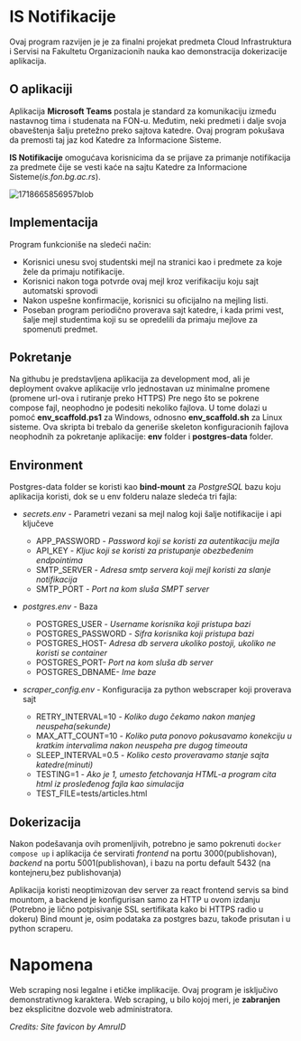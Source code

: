 # IS Notifikacije

Ovaj program razvijen je je za finalni projekat predmeta Cloud Infrastruktura i Servisi na Fakultetu Organizacionih nauka kao demonstracija dokerizacije aplikacija.

## O aplikaciji
Aplikacija **Microsoft Teams** postala je standard za komunikaciju između nastavnog tima i studenata na FON-u. Međutim, neki predmeti i dalje svoja obaveštenja šalju pretežno preko sajtova katedre. Ovaj program pokušava da premosti taj jaz kod Katedre za Informacione Sisteme.

**IS Notifikacije** omogućava korisnicima da se prijave za primanje notifikacija za predmete čije se vesti kaće na sajtu Katedre za Informacione Sisteme(*is.fon.bg.ac.rs*).



![1718665856957blob](https://github.com/bd0061/IS-Notifikacije/assets/74324902/93198faf-fb50-4f92-99f2-bb70fba6a4cb)


## Implementacija
Program funkcioniše na sledeći način:
- Korisnici unesu svoj studentski mejl na stranici kao i predmete za koje žele da primaju notifikacije.
- Korisnici nakon toga potvrde ovaj mejl kroz verifikaciju koju sajt automatski sprovodi
- Nakon uspešne konfirmacije, korisnici su oficijalno na mejling listi.
- Poseban program periodično proverava sajt katedre, i kada primi vest, šalje mejl studentima koji su se opredelili da primaju mejlove za spomenuti predmet.

## Pokretanje 
Na githubu je predstavljena aplikacija za development mod, ali je deployment ovakve aplikacije vrlo jednostavan uz minimalne promene (promene url-ova i rutiranje preko HTTPS)
Pre nego što se pokrene compose fajl, neophodno je podesiti nekoliko fajlova. U tome dolazi u pomoć **env_scaffold.ps1** za Windows, odnosno **env_scaffold.sh** za Linux sisteme. Ova skripta bi trebalo da generiše skeleton konfiguracionih fajlova neophodnih za pokretanje aplikacije: **env** folder i **postgres-data** folder. 

## Environment
Postgres-data folder se koristi kao **bind-mount** za *PostgreSQL* bazu koju aplikacija koristi, dok se u env folderu nalaze sledeća tri fajla:
- *secrets.env* - Parametri vezani sa mejl nalog koji šalje notifikacije i api ključeve
   - APP_PASSWORD - *Password koji se koristi za autentikaciju mejla*
   - API_KEY - *Kljuc koji se koristi za pristupanje obezbeđenim endpointima*
   - SMTP_SERVER - *Adresa smtp servera koji mejl koristi za slanje notifikacija*
   - SMTP_PORT - *Port na kom sluša SMPT server*
- *postgres.env* - Baza
   - POSTGRES_USER - *Username korisnika koji pristupa bazi*
   - POSTGRES_PASSWORD - *Sifra korisnika koji pristupa bazi*
   - POSTGRES_HOST- *Adresa db servera ukoliko postoji, ukoliko ne koristi se container*
   - POSTGRES_PORT- *Port na kom sluša db server*
   - POSTGRES_DBNAME- *Ime baze*

- *scraper_config.env* - Konfiguracija za python webscraper koji proverava sajt
  -  RETRY_INTERVAL=10 - *Koliko dugo čekamo nakon manjeg neuspeha(sekunde)*
  -  MAX_ATT_COUNT=10 - *Koliko puta ponovo pokusavamo konekciju u kratkim intervalima nakon neuspeha pre dugog timeouta*
  -  SLEEP_INTERVAL=0.5 - *Koliko cesto proveravamo stanje sajta katedre(minuti)*
  -  TESTING=1 - *Ako je 1, umesto fetchovanja HTML-a program cita html iz prosleđenog fajla kao simulacija*
  -  TEST_FILE=tests/articles.html

## Dokerizacija
Nakon podešavanja ovih promenljivih, potrebno je samo pokrenuti `docker compose up` i aplikacija će servirati *frontend* na portu 3000(publishovan), *backend* na portu 5001(publishovan), i bazu na portu default 5432 (na kontejneru,bez publishovanja)

Aplikacija koristi neoptimizovan dev server za react frontend servis sa bind mountom, a backend je konfigurisan samo za HTTP u ovom izdanju (Potrebno je lično potpisivanje SSL sertifikata kako bi HTTPS radio u dokeru) Bind mount je, osim podataka za postgres bazu, takođe prisutan i u python scraperu.

# Napomena 
Web scraping nosi legalne i etičke implikacije. Ovaj program je isključivo demonstrativnog karaktera. Web scraping, u bilo kojoj meri, je **zabranjen** bez eksplicitne dozvole web administratora.

*Credits: Site favicon by AmruID*
